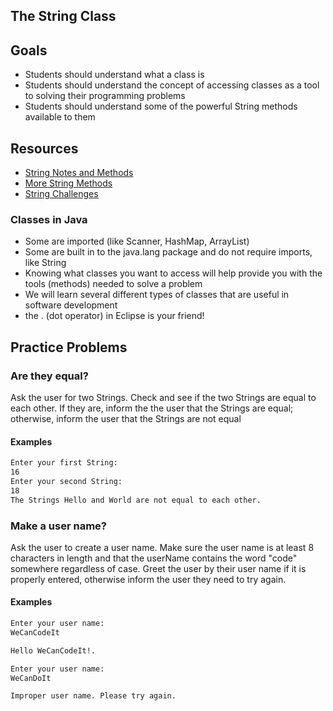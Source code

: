 ## The String Class

## Goals
- Students should understand what a class is 
- Students should understand the concept of accessing classes as a tool to solving their programming problems
- Students should understand some of the powerful String methods available to them

## Resources
- [String Notes and Methods](https://www.cs.duke.edu/csed/ap/subset/doc/ap/java/lang/String.html)
- [More String Methods](https://www.cs.duke.edu/csed/ap/subset/doc/ap/java/lang/String.html)
- [String Challenges](https://www.hackerrank.com/domains/java/java-strings)

### Classes in Java
- Some are imported (like Scanner, HashMap, ArrayList)
- Some are built in to the java.lang package and do not require imports, like String
- Knowing what classes you want to access will help provide you with the tools (methods) needed to solve a problem
- We will learn several different types of classes that are useful in software development
- the . (dot operator) in Eclipse is your friend! 


## Practice Problems

### Are they equal?

Ask the user for two Strings. Check and see if the two Strings are equal to each other. If they are, inform the the user that the Strings are equal; otherwise, inform the user that the Strings are not equal

#### Examples

```bash
Enter your first String:
16
Enter your second String:
18
The Strings Hello and World are not equal to each other.
```

### Make a user name?

Ask the user to create a user name. Make sure the user name is at least 8 characters in length and that the userName contains the word "code" somewhere regardless of case. Greet the user by their user name if it is properly entered, otherwise inform the user they need to try again.

#### Examples

```bash
Enter your user name:
WeCanCodeIt

Hello WeCanCodeIt!.
```

```bash
Enter your user name:
WeCanDoIt

Improper user name. Please try again.
```


